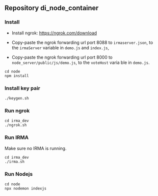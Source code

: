 ## Repository di_node_container

### Install

- Install ngrok: https://ngrok.com/download

- Copy-paste the ngrok forwarding url port 8088 to `irmaserver.json`, to the `irmaServer` variable in `demo.js` and `index.js`,
- Copy-paste the ngrok forwarding url port 8000 to `node_server/public/js/demo.js`, to the `voteHost` varia ble in `demo.js`.


```shell
cd node
npm install
```

### Install key pair

```shell
./keygen.sh
```

### Run ngrok

```shell
cd irma_dev
./ngrok.sh
```

### Run IRMA

Make sure no IRMA is running.

```shell
cd irma_dev
./irma.sh
```

### Run Nodejs

```shell
cd node
npx nodemon indexjs
```
